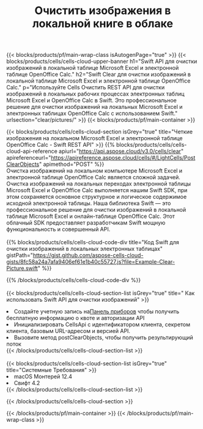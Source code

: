 ﻿---
title:  Очистить изображения в локальной книге в облаке
description: Облачные API и SDK для очистки изображений на Microsoft Excel и OpenOffice Calc. Четкие изображения в локальных электронных таблицах по Cells Облаку API. SDK поддерживает различные языки разработки. Среди них Android, C#, Go, Java, NodeJS, Perl, PHP, Python, Ruby и swift.
url: /ru/swift/clear/pictures/
---
{{< blocks/products/pf/main-wrap-class isAutogenPage="true" >}}
{{< blocks/products/cells/cells-cloud-upper-banner h1="Swift API для очистки изображений в локальной таблице Microsoft Excel и электронной таблице OpenOffice Calc." h2="Swift Clear для очистки изображений в локальной таблице Microsoft Excel и электронной таблице OpenOffice Calc." p="Используйте Cells Очистить REST API для очистки изображений в локальных рабочих процессах электронных таблиц Microsoft Excel и OpenOffice Calc в Swift. Это профессиональное решение для очистки изображений на локальных Microsoft Excel и электронных таблицах OpenOffice Calc с использованием Swift." urlsection="clear/pictures/" >}}
{{< blocks/products/pf/main-container >}}

{{< blocks/products/cells/cells-cloud-section isGrey="true" title="Четкие изображения на локальном Microsoft Excel и электронной таблице OpenOffice Calc - Swift REST API" >}}
{{% blocks/products/cells/cells-cloud-api-reference apiurl="https://api.aspose.cloud/v3.0/cells/clear" apireferenceurl="https://apireference.aspose.cloud/cells/#/LightCells/PostClearObjects" apimethod="POST" %}}
<br/>
Очистка изображений на локальном компьютере Microsoft Excel и электронной таблице OpenOffice Calc является сложной задачей. Очистка изображений на локальных переходах электронной таблицы Microsoft Excel и OpenOffice Calc выполняется нашим Swift SDK, при этом сохраняется основное структурное и логическое содержимое исходной электронной таблицы. Наша библиотека Swift — это профессиональное решение для очистки изображений в локальной таблице Microsoft Excel и онлайн-таблице OpenOffice Calc. Этот облачный SDK предоставляет разработчикам Swift мощную функциональность и совершенный API.
<br/>
<br/>
{{% blocks/products/cells/cells-cloud-code-div title="Код Swift для очистки изображений в локальных электронных таблицах" gistPath="https://gist.github.com/aspose-cells-cloud-gists/8fc58a24a7afa9406ef61e1b40c55727.js?file=Example-Clear-Picture.swift" %}}
  
{{% /blocks/products/cells/cells-cloud-code-div %}}
<br/>
<br/>
{{< blocks/products/cells/cells-cloud-section-list isGrey="true" title=" Как использовать Swift API для очистки изображений" >}}
<li> Создайте учетную запись на<a href="https://dashboard.aspose.cloud/">Панель приборов</a> чтобы получить бесплатную информацию о квоте и авторизации API</li>
<li>Инициализировать CellsApi с идентификатором клиента, секретом клиента, базовым URL-адресом и версией API.</li>
<li>Вызовите метод postClearObjects, чтобы получить результирующий поток</li>
{{< /blocks/products/cells/cells-cloud-section-list >}}
<br/>
<br/>
{{< blocks/products/cells/cells-cloud-section-list isGrey="true" title="Системные Требования" >}}
<li>macOS Монтерей 12.4</li>
<li>Свифт 4.2</li>
{{< /blocks/products/cells/cells-cloud-section-list >}}

{{< /blocks/products/cells/cells-cloud-section >}}

{{< /blocks/products/pf/main-container >}}
{{< /blocks/products/pf/main-wrap-class >}}

